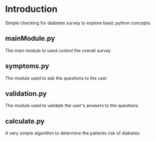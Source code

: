 # Introduction
Simple checking for diabetes survey to explore basic python concepts.

## mainModule.py
The main module to used control the overall survey

## symptoms.py
The module used to ask the questions to the user

## validation.py
The module used to validate the user's answers to the questions

## calculate.py
A very simple algorithm to determine the patients risk of diabetes
